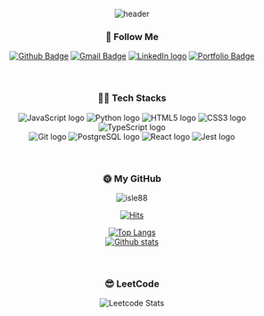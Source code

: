 <div align="center">
  
![header](https://capsule-render.vercel.app/api?type=waving&color=timeGradient&text=Hey%20👋,%20This%20is%20Hyunjung%20Kim%20&animation=twinkling&fontSize=35&fontAlignY=40&fontAlign=70&height=250)

### :raising_hand: Follow Me 

[![Github Badge](https://img.shields.io/badge/-isle88-grey?style=flat&logo=github&logoColor=white&link=https://github.com/isle88/)](https://www.github.com/isle88/) 
[![Gmail Badge](https://img.shields.io/badge/-hyunjungkim2014@gmail.com-c14438?style=flat&logo=Gmail&logoColor=white&link=mailto:hyunjungkim2014@gmail.com)](mailto:hyunjungkim2014@gmail.com) 
<a href="https://www.linkedin.com/in/hyunjung-kim-2843b3233" target="_blank"><img src="https://img.shields.io/badge/Hyunjung%20Kim-0A66C2?logo=LinkedIn&logoColor=white" alt="LinkedIn logo"/></a>
[![Portfolio Badge](https://img.shields.io/badge/Portfolio-blue?style=flat&link=https://hyunjung-kim.netlify.app/)](https://hyunjung-kim.netlify.app/)
</br></br></br>
    
### :woman_technologist: Tech Stacks 
<img src="https://img.shields.io/badge/JavaScript-F7DF1E?logo=JavaScript&logoColor=white" alt="JavaScript logo"/>  
<img src="https://img.shields.io/badge/Python-3776AB?logo=Python&logoColor=white" alt="Python logo"/>  
<img src="https://img.shields.io/badge/HTML5-E34F26?logo=HTML5&logoColor=white" alt="HTML5 logo"/>  
<img src="https://img.shields.io/badge/CSS3-1572B6?logo=CSS3&logoColor=white" alt="CSS3 logo"/>
<img src="https://img.shields.io/badge/TypeScript-3178C6?logo=TypeScript&logoColor=white" alt="TypeScript logo"/></br> 
<img src="https://img.shields.io/badge/Git-F05032?logo=Git&logoColor=white" alt="Git logo"/>
<img src="https://img.shields.io/badge/PostgreSQL-4169E1?logo=PostgreSQL&logoColor=white" alt="PostgreSQL logo"/>
<img src="https://img.shields.io/badge/React-61DAFB?logo=React&logoColor=white" alt="React logo"/>
<img src="https://img.shields.io/badge/Jest-C21325?logo=Jest&logoColor=white" alt="Jest logo"/>
</br></br></br>

### :sun_with_face: My GitHub
<span> 
<img src=https://komarev.com/ghpvc/?username=isle88 alt=isle88 />

  [![Hits](https://hits.seeyoufarm.com/api/count/incr/badge.svg?url=https%3A%2F%2Fgithub.com%2Fisle88&count_bg=%233D92C8&title_bg=%23555555&icon=&icon_color=%23E7E7E7&title=hits&edge_flat=false)](https://hits.seeyoufarm.com)
</span>

[![Top Langs](https://github-readme-stats.vercel.app/api/top-langs/?username=isle88&layout=compact)](https://github.com/isle88/github-readme-stats)  
[![Github stats](https://github-readme-stats.vercel.app/api?username=isle88&show_icons=true&count_private=true&border_color=e4e2e2&rank_icon=github)](https://github.com/isle88/github-readme-stats)  
</br></br>
### :sunglasses: LeetCode 

![Leetcode Stats](https://leetcode.card.workers.dev/?username=hj88)
</div>
